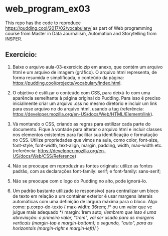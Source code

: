 # web_program_ex03
This repo has the code to reproduce https://pudding.cool/2017/02/vocabulary/ as part of Web programming course from Master in Data Journalism, Automation and Storytelling from INSPER.

## Exercício:

  1. Baixe o  arquivo aula-03-exercicio.zip em anexo, que contém um arquivo html e um arquivo de imagem (gráfico). O arquivo html representa, de forma resumida e simplificada, o conteúdo da página: https://pudding.cool/projects/vocabulary/index.html.

  2. O objetivo é estilizar o conteúdo com CSS, para deixá-lo com uma aparência semelhante à página original do Pudding. Para isso é preciso inicialmente criar um arquivo .css no mesmo diretório e incluir um link para esse arquivo no <head> do arquivo html, usando a tag <link> (referência: https://developer.mozilla.org/en-US/docs/Web/HTML/Element/link).

  3. Vá montando o CSS, criando as regras para estilizar cada parte do documento. Fique à vontade para alterar o arquivo html e incluir classes nos elementos existentes para facilitar sua identificação e formatação no CSS.
Utilize propriedades que vimos na aula, como color, font-size, font-style, font-width, text-align, margin, padding, width, max-width etc. (referência: https://developer.mozilla.org/en-US/docs/Web/CSS/Reference)

  4. Não se preocupe em reproduzir as fontes originais: utilize as fontes padrão, com as declarações  font-family: serif; e font-family: sans-serif; 

  5. Não se preocupe com o logo do Pudding no alto, pode ignorá-lo. 

  6. Um padrão bastante utilizado (e responsivo) para centralizar um bloco de texto em relação a um container exterior é usar margens laterais automáticas com uma definição de largura máxima para o bloco. Algo como: 
p.corpo-do-texto {
max-width: 36rem; /* ou um valor que vc julgue mais adequado */
margin: 1rem auto; /*lembrem que isso é uma abreviação: o primeiro valor, "1rem", vai ser usado para as margens verticais (margin-top e margin-bottom); o segundo, "auto", para as horizontais (margin-right e margin-left)*/
}
